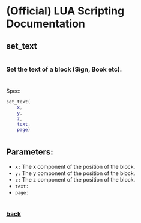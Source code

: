 
# (Official) LUA Scripting Documentation

## set_text
#
### Set the text of a block (Sign, Book etc).
#
Spec:
```lua
set_text(
	x,
	y,
	z,
	text,
	page)
```
#
## Parameters:
- `x:` The x component of the position of the block.
- `y:` The y component of the position of the block.
- `z:` The z component of the position of the block.
- `text:` 
- `page:` 
#
### [back](../other)
